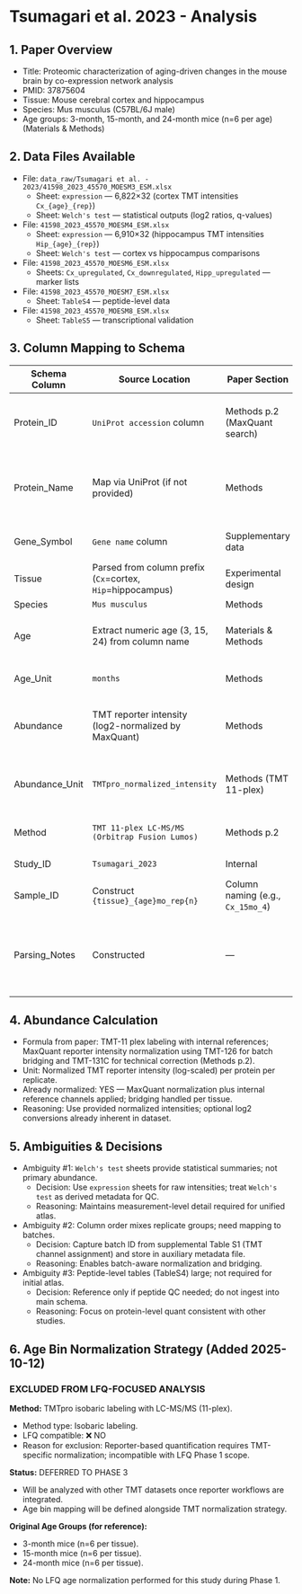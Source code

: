 # Tsumagari et al. 2023 - Analysis

## 1. Paper Overview
- Title: Proteomic characterization of aging-driven changes in the mouse brain by co-expression network analysis
- PMID: 37875604
- Tissue: Mouse cerebral cortex and hippocampus
- Species: Mus musculus (C57BL/6J male)
- Age groups: 3-month, 15-month, and 24-month mice (n=6 per age) (Materials & Methods)

## 2. Data Files Available
- File: `data_raw/Tsumagari et al. - 2023/41598_2023_45570_MOESM3_ESM.xlsx`
  - Sheet: `expression` — 6,822×32 (cortex TMT intensities `Cx_{age}_{rep}`)
  - Sheet: `Welch's test` — statistical outputs (log2 ratios, q-values)
- File: `41598_2023_45570_MOESM4_ESM.xlsx`
  - Sheet: `expression` — 6,910×32 (hippocampus TMT intensities `Hip_{age}_{rep}`)
  - Sheet: `Welch's test` — cortex vs hippocampus comparisons
- File: `41598_2023_45570_MOESM6_ESM.xlsx`
  - Sheets: `Cx_upregulated`, `Cx_downregulated`, `Hipp_upregulated` — marker lists
- File: `41598_2023_45570_MOESM7_ESM.xlsx`
  - Sheet: `TableS4` — peptide-level data
- File: `41598_2023_45570_MOESM8_ESM.xlsx`
  - Sheet: `TableS5` — transcriptional validation

## 3. Column Mapping to Schema
| Schema Column | Source Location | Paper Section | Reasoning |
|---------------|----------------|---------------|-----------|
| Protein_ID | `UniProt accession` column | Methods p.2 (MaxQuant search) | UniProt entries supplied alongside gene names |
| Protein_Name | Map via UniProt (if not provided) | Methods | Data tables provide gene; use UniProt reference for names |
| Gene_Symbol | `Gene name` column | Supplementary data | Direct gene symbol for each protein |
| Tissue | Parsed from column prefix (`Cx`=cortex, `Hip`=hippocampus) | Experimental design | Distinguishes the two brain regions |
| Species | `Mus musculus` | Methods | Mouse study |
| Age | Extract numeric age (3, 15, 24) from column name | Materials & Methods | Column naming embeds age in months |
| Age_Unit | `months` | Methods | Age specified in months |
| Abundance | TMT reporter intensity (log2-normalized by MaxQuant) | Methods | `expression` sheets contain normalized intensities |
| Abundance_Unit | `TMTpro_normalized_intensity` | Methods (TMT 11-plex) | MaxQuant Reporter intensity after normalization |
| Method | `TMT 11-plex LC-MS/MS (Orbitrap Fusion Lumos)` | Methods p.2 | Detailed instrument workflow |
| Study_ID | `Tsumagari_2023` | Internal | Unique identifier |
| Sample_ID | Construct `{tissue}_{age}mo_rep{n}` | Column naming (e.g., `Cx_15mo_4`) | Ensures uniqueness and clarity |
| Parsing_Notes | Constructed | — | Document two-batch TMT design, reference channels, Welch's test references |

## 4. Abundance Calculation
- Formula from paper: TMT-11 plex labeling with internal references; MaxQuant reporter intensity normalization using TMT-126 for batch bridging and TMT-131C for technical correction (Methods p.2).
- Unit: Normalized TMT reporter intensity (log-scaled) per protein per replicate.
- Already normalized: YES — MaxQuant normalization plus internal reference channels applied; bridging handled per tissue.
- Reasoning: Use provided normalized intensities; optional log2 conversions already inherent in dataset.

## 5. Ambiguities & Decisions
- Ambiguity #1: `Welch's test` sheets provide statistical summaries; not primary abundance.
  - Decision: Use `expression` sheets for raw intensities; treat `Welch's test` as derived metadata for QC.
  - Reasoning: Maintains measurement-level detail required for unified atlas.
- Ambiguity #2: Column order mixes replicate groups; need mapping to batches.
  - Decision: Capture batch ID from supplemental Table S1 (TMT channel assignment) and store in auxiliary metadata file.
  - Reasoning: Enables batch-aware normalization and bridging.
- Ambiguity #3: Peptide-level tables (TableS4) large; not required for initial atlas.
  - Decision: Reference only if peptide QC needed; do not ingest into main schema.
  - Reasoning: Focus on protein-level quant consistent with other studies.

## 6. Age Bin Normalization Strategy (Added 2025-10-12)

### EXCLUDED FROM LFQ-FOCUSED ANALYSIS

**Method:** TMTpro isobaric labeling with LC-MS/MS (11-plex).
- Method type: Isobaric labeling.
- LFQ compatible: ❌ NO
- Reason for exclusion: Reporter-based quantification requires TMT-specific normalization; incompatible with LFQ Phase 1 scope.

**Status:** DEFERRED TO PHASE 3
- Will be analyzed with other TMT datasets once reporter workflows are integrated.
- Age bin mapping will be defined alongside TMT normalization strategy.

**Original Age Groups (for reference):**
- 3-month mice (n=6 per tissue).
- 15-month mice (n=6 per tissue).
- 24-month mice (n=6 per tissue).

**Note:** No LFQ age normalization performed for this study during Phase 1.
